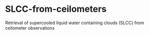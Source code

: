 # SLCC-from-ceilometers
Retrieval of supercooled liquid water containing clouds (SLCC) from ceilometer observations

